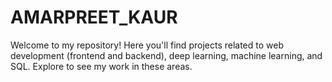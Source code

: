 # AMARPREET_KAUR
Welcome to my repository! Here you'll find projects related to web development (frontend and backend), deep learning, machine learning, and SQL. Explore to see my work in these areas.
